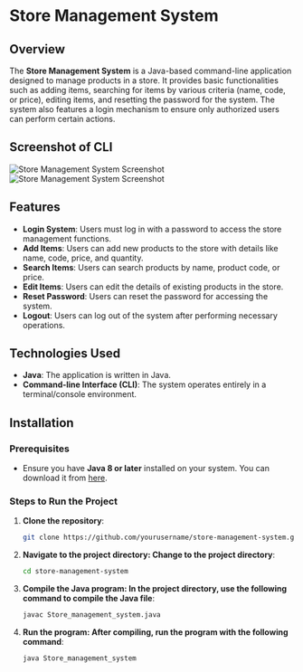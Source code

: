 # Store Management System

## Overview

The **Store Management System** is a Java-based command-line application designed to manage products in a store. It provides basic functionalities such as adding items, searching for items by various criteria (name, code, or price), editing items, and resetting the password for the system. The system also features a login mechanism to ensure only authorized users can perform certain actions.

## Screenshot of CLI

![Store Management System Screenshot](images/ss_store.png)
![Store Management System Screenshot](images/ss_store1.png)


## Features

- **Login System**: Users must log in with a password to access the store management functions.
- **Add Items**: Users can add new products to the store with details like name, code, price, and quantity.
- **Search Items**: Users can search products by name, product code, or price.
- **Edit Items**: Users can edit the details of existing products in the store.
- **Reset Password**: Users can reset the password for accessing the system.
- **Logout**: Users can log out of the system after performing necessary operations.

## Technologies Used

- **Java**: The application is written in Java.
- **Command-line Interface (CLI)**: The system operates entirely in a terminal/console environment.

## Installation

### Prerequisites
- Ensure you have **Java 8 or later** installed on your system. You can download it from [here](https://www.oracle.com/java/technologies/javase-jdk11-downloads.html).

### Steps to Run the Project

1. **Clone the repository**:
   ```bash
   git clone https://github.com/yourusername/store-management-system.git
2. **Navigate to the project directory: Change to the project directory**:
   ```bash
   cd store-management-system
3. **Compile the Java program: In the project directory, use the following command to compile the Java file**:
    ```bash
    javac Store_management_system.java
4. **Run the program: After compiling, run the program with the following command**:
   ```bash
   java Store_management_system


